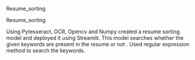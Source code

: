 Resume_sorting

Resume_sorting

Using Pytesseract, OCR, Opencv and Numpy created a resume sorting model and deployed it using Streamlit. 
This model searches whether the given keywords are present in the resume or not .
Used regular expression method to search the keywords.
